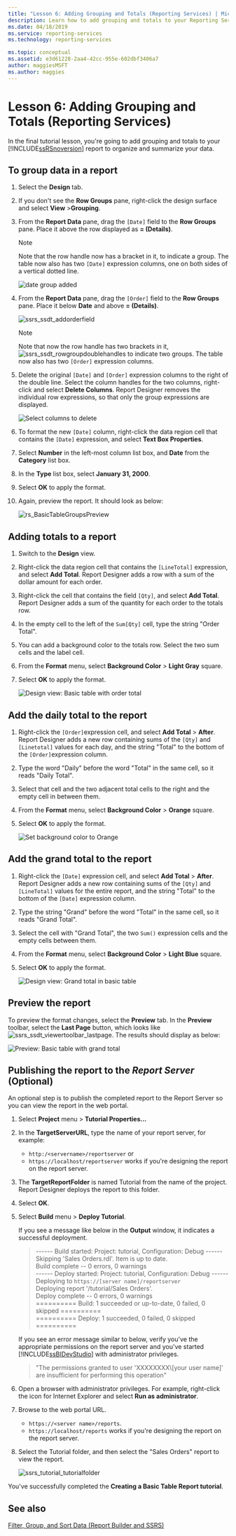 ```yaml
---
title: "Lesson 6: Adding Grouping and Totals (Reporting Services) | Microsoft Docs"
description: Learn how to add grouping and totals to your Reporting Services report to organize and summarize your data.
ms.date: 04/18/2019
ms.service: reporting-services
ms.technology: reporting-services

ms.topic: conceptual
ms.assetid: e3d61228-2aa4-42cc-955e-602dbf3406a7
author: maggiesMSFT
ms.author: maggies
---
```


# Lesson 6: Adding Grouping and Totals (Reporting Services)

In the final tutorial lesson, you're going to add grouping and totals to your [!INCLUDE[ssRSnoversion](../includes/ssrsnoversion-md.md)] report to organize and summarize your data.  

## To group data in a report

1. Select the **Design** tab.
2. If you don't see the **Row Groups** pane, right-click the design surface and select **View** >**Grouping**.
3. From the **Report Data** pane, drag the `[Date]` field to the **Row Groups** pane. Place it above the row displayed as **= (Details)**.

    > [!NOTE]
    > Note that the row handle now has a bracket in it, to indicate a group. The table now also has two `[Date]` expression columns, one on both sides of a vertical dotted line.
    >
    >![date group added](media/rs-basictablegroups1design.png "date group added")
4. From the **Report Data** pane, drag the `[Order]` field to the **Row Groups** pane. Place it below **Date** and above **= (Details)**.

    ![ssrs_ssdt_addorderfield](media/ssrs-ssdt-addorderfield.png)

    > [!NOTE]
    > Note that now the row handle has two brackets in it, ![ssrs_ssdt_rowgroupdoublehandles](media/ssrs-ssdt-rowgroupdoublehandles.png) to indicate two groups. The table now also has two `[Order]` expression columns.

5. Delete the original `[Date]` and `[Order]` expression columns to the right of the double line. Select the column handles for the two columns, right-click and select **Delete Columns**. Report Designer removes the individual row expressions, so that only the group expressions are displayed.

    ![Select columns to delete](media/rs-basictablegroupsdeletecols.gif "Select columns to delete")

6. To format the new `[Date]` column, right-click the data region cell that contains the `[Date]` expression, and select **Text Box Properties**.
7. Select **Number** in the left-most column list box, and **Date** from the **Category** list box.
8. In the **Type** list box, select **January 31, 2000**.
9. Select **OK** to apply the format.
10. Again, preview the report. It should look as below:

    ![rs_BasicTableGroupsPreview](media/rs-basictablegroupspreview.png)

## Adding totals to a report

1. Switch to the **Design** view.
2. Right-click the data region cell that contains the `[LineTotal]` expression, and select **Add Total**. Report Designer adds a row with a sum of the dollar amount for each order.
3. Right-click the cell that contains the field `[Qty]`, and select **Add Total**. Report Designer adds a sum of the quantity for each order to the totals row.
4. In the empty cell to the left of the `Sum[Qty]` cell, type the string "Order Total".
5. You can add a background color to the totals row. Select the two sum cells and the label cell.  
6. From the **Format** menu, select **Background Color** > **Light Gray** square.
7. Select **OK** to apply the format.

   ![Design view: Basic table with order total](media/rs-basictablesumlinetotaldesign.gif "Design view: Basic table with order total")

## Add the daily total to the report

1. Right-click the `[Order]`expression cell, and select **Add Total** > **After**. Report Designer adds a new row containing sums of the `[Qty]` and `[Linetotal]` values for each day, and the string "Total" to the bottom of the `[Order]`expression column.
2. Type the word "Daily" before the word "Total" in the same cell, so it reads "Daily Total".
3. Select that cell and the two adjacent total cells to the right and the empty cell in between them.
4. From the **Format** menu, select **Background Color** > **Orange** square.
5. Select **OK** to apply the format.

   ![Set background color to Orange](media/rs-basictablesumdaytotaldesign.gif "rs_BasicTableSumDayTotalDesign")

## Add the grand total to the report

1. Right-click the `[Date]` expression cell, and select **Add Total** > **After**. Report Designer adds a new row containing sums of the `[Qty]` and `[LineTotal]` values for the entire report, and the string "Total" to the bottom of the `[Date]` expression column.
2. Type the string "Grand" before the word "Total" in the same cell, so it reads "Grand Total".
3. Select the cell with "Grand Total", the two `Sum()` expression cells and the empty cells between them.
4. From the **Format** menu, select **Background Color** > **Light Blue** square.
5. Select **OK** to apply the format.

    ![Design view: Grand total in basic table](media/rs-basictablesumgrandtotaldesign.gif "Design view: Grand total in basic table")

## Preview the report

To preview the format changes, select the **Preview** tab. In the **Preview** toolbar, select the **Last Page** button, which looks like ![ssrs_ssdt_viewertoolbar_lastpage](media/ssrs-ssdt-viewertoolbar-lastpage.png). The results should display as below:

   ![Preview: Basic table with grand total](media/rs-basictablesumgrandtotalpreview.gif "Preview: Basic table with grand total")

## Publishing the report to the *Report Server* (Optional)

An optional step is to publish the completed report to the Report Server so you can view the report in the web portal.

1. Select **Project** menu > **Tutorial Properties...**
2. In the **TargetServerURL**, type the name of your report server, for example:
    - `http:/<servername>/reportserver` or
    - `https://localhost/reportserver` works if you're designing the report on the report server.

3. The **TargetReportFolder** is named Tutorial from the name of the project. Report Designer deploys the report to this folder.
4. Select **OK**.
5. Select **Build** menu > **Deploy Tutorial**.

    If you see a message like below in the **Output** window, it indicates a successful deployment.

    > ------ Build started: Project: tutorial, Configuration: Debug ------  
    > Skipping 'Sales Orders.rdl'. Item is up to date.  
    > Build complete -- 0 errors, 0 warnings  
    > ------ Deploy started: Project: tutorial, Configuration: Debug ------  
    > Deploying to `https://[server name]/reportserver`  
    > Deploying report '/tutorial/Sales Orders'.  
    > Deploy complete -- 0 errors, 0 warnings  
    > ========== Build: 1 succeeded or up-to-date, 0 failed, 0 skipped ==========  
    > ========== Deploy: 1 succeeded, 0 failed, 0 skipped ==========  

    If you see an error message similar to below, verify you've the appropriate permissions on the report server and you've started [!INCLUDE[ssBIDevStudio](../includes/ssbidevstudio-md.md)] with administrator privileges.
    >
    > "The permissions granted to user 'XXXXXXXX\\[your user name]' are insufficient for performing this operation"

6. Open a browser with administrator privileges. For example, right-click the icon for Internet Explorer and select **Run as administrator**.
7. Browse to the web portal URL.
   - `https://<server name>/reports`.
   - `https://localhost/reports` works if you're designing the report on the report server.

8. Select the Tutorial folder, and then select the "Sales Orders" report to view the report.

    ![ssrs_tutorial_tutorialfolder](media/ssrs-tutorial-tutorialfolder.png)  

You've successfully completed the **Creating a Basic Table Report tutorial**.

## See also

[Filter, Group, and Sort Data &#40;Report Builder and SSRS&#41;](report-design/filter-group-and-sort-data-report-builder-and-ssrs.md)
